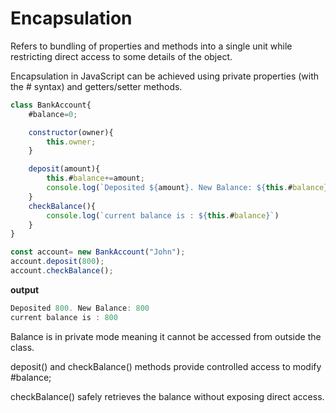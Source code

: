# Encapsulation
Refers to bundling of properties and methods into a single unit while restricting direct access to some details of the object.

Encapsulation in JavaScript can be achieved using private properties (with the # syntax) and getters/setter methods.

```js
class BankAccount{
    #balance=0;

    constructor(owner){
        this.owner;
    }

    deposit(amount){
        this.#balance+=amount;
        console.log(`Deposited ${amount}. New Balance: ${this.#balance}`)
    }
    checkBalance(){
        console.log(`current balance is : ${this.#balance}`)
    }
}

const account= new BankAccount("John");
account.deposit(800);
account.checkBalance();
```
**output**
```js
Deposited 800. New Balance: 800
current balance is : 800
```

Balance is in private mode meaning it cannot be accessed from outside the class.

deposit() and checkBalance() methods provide controlled access to modify #balance;

checkBalance() safely retrieves the balance without exposing direct access.